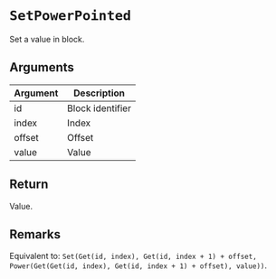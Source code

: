 # `SetPowerPointed`

Set a value in block.

## Arguments

| Argument | Description      |
| -------- | ---------------- |
| id       | Block identifier |
| index    | Index            |
| offset   | Offset           |
| value    | Value            |

## Return

Value.

## Remarks

Equivalent to: `Set(Get(id, index), Get(id, index + 1) + offset, Power(Get(Get(id, index), Get(id, index + 1) + offset), value))`.
